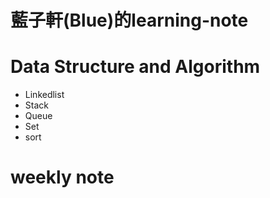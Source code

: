 # 藍子軒(Blue)的learning-note

# Data Structure and Algorithm
- Linkedlist
- Stack
- Queue
- Set
- sort

# weekly note

